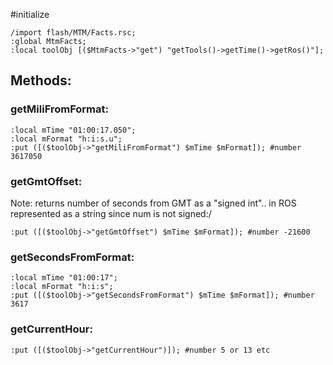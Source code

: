 #initialize

```
/import flash/MTM/Facts.rsc;
:global MtmFacts;
:local toolObj [($MtmFacts->"get") "getTools()->getTime()->getRos()"];
```

## Methods:

### getMiliFromFormat:

```
:local mTime "01:00:17.050";
:local mFormat "h:i:s.u";
:put ([($toolObj->"getMiliFromFormat") $mTime $mFormat]); #number 3617050
```

### getGmtOffset:

Note: returns number of seconds from GMT as a "signed int".. in ROS represented as a string since num is not signed:/

```
:put ([($toolObj->"getGmtOffset") $mTime $mFormat]); #number -21600
```

### getSecondsFromFormat:

```
:local mTime "01:00:17";
:local mFormat "h:i:s";
:put ([($toolObj->"getSecondsFromFormat") $mTime $mFormat]); #number 3617
```

### getCurrentHour:

```
:put ([($toolObj->"getCurrentHour")]); #number 5 or 13 etc
```



